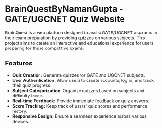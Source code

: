 # BrainQuestByNamanGupta - GATE/UGCNET Quiz Website

BrainQuest is a web platform designed to assist GATE/UGCNET aspirants in their exam preparation by providing quizzes on various subjects. This project aims to create an interactive and educational experience for users preparing for these competitive exams.

## Features

- **Quiz Creation:** Generate quizzes for GATE and UGCNET subjects.
- **User Authentication:** Allow users to create accounts, log in, and track their quiz progress.
- **Subject Categorization:** Organize quizzes based on subjects and difficulty levels.
- **Real-time Feedback:** Provide immediate feedback on quiz answers.
- **Score Tracking:** Keep track of users' quiz scores and performance history.
- **Responsive Design:** Ensure a seamless experience across various devices.
